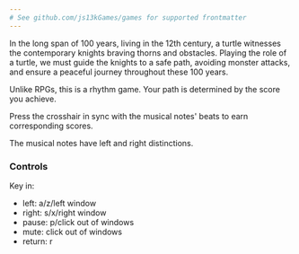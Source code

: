 ```yaml
---
# See github.com/js13kGames/games for supported frontmatter
---
```

In the long span of 100 years, living in the 12th century, a turtle witnesses the contemporary knights braving thorns and obstacles. Playing the role of a turtle, we must guide the knights to a safe path, avoiding monster attacks, and ensure a peaceful journey throughout these 100 years.

Unlike RPGs, this is a rhythm game. Your path is determined by the score you achieve.

Press the crosshair in sync with the musical notes' beats to earn corresponding scores.

The musical notes have left and right distinctions.

### Controls
Key in: 
- left: a/z/left window
- right: s/x/right window
- pause: p/click out of windows
- mute: click out of windows
- return: r